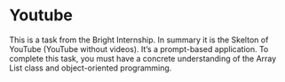 # Youtube

This is a task from the Bright Internship. In summary it is the Skelton of YouTube (YouTube without videos). It’s a prompt-based application. To complete this task, you must have a concrete understanding of the Array List class and object-oriented programming.
